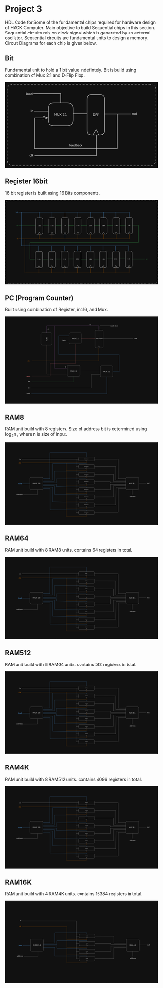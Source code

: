 # Project 3
HDL Code for Some of the fundamental chips required for hardware design of HACK Computer. Main objective to build Sequential chips in this section. Sequential circuits rely on clock signal which is generated by an external oscilator. Sequential circuits are fundamental units to design a memory. 
Circuit Diagrams for each chip is given below.


## Bit
Fundamental unit to hold a 1 bit value indefintely. Bit is build using combination of Mux 2:1 and D-Flip Flop.

![Bit ciruit diagram](Circuit%20Diagrams/bit.png)

## Register 16bit
16 bit register is built using 16 Bits components.

![Register ciruit diagram](Circuit%20Diagrams/register.png)

## PC (Program Counter)
Built using combination of Register, inc16, and Mux.

![Program counter circuit diagram](Circuit%20Diagrams/pc.png)

## RAM8
RAM unit build with 8 registers. Size of address bit is determined using log<sub>2</sub>n , where n is size of input.

![Ram8 ciruit diagram](Circuit%20Diagrams/ram8.png)

## RAM64
RAM unit build with 8 RAM8 units. contains 64 registers in total.

![Ram64 ciruit diagram](Circuit%20Diagrams/ram64.png)

## RAM512
RAM unit build with 8 RAM64 units. contains 512 registers in total.

![Ram512 ciruit diagram](Circuit%20Diagrams/ram512.png)

## RAM4K
RAM unit build with 8 RAM512 units. contains 4096 registers in total.

![Ram4k ciruit diagram](Circuit%20Diagrams/ram4k.png)

## RAM16K
RAM unit build with 4 RAM4K units. contains 16384 registers in total.

![Ram16k ciruit diagram](Circuit%20Diagrams/ram16k.png)










